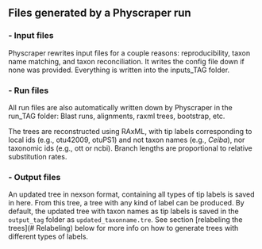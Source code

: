 ## Files generated by a Physcraper run

### - Input files

Physcraper rewrites input files for a couple reasons: reproducibility, taxon name matching, and taxon reconciliation.
It writes the config file down if none was provided. Everything is written into the inputs_TAG folder.

### - Run files

All run files are also automatically written down by Physcraper in the run_TAG folder: Blast runs, alignments, raxml trees, bootstrap, etc.

The trees are reconstructed using RAxML, with tip labels corresponding to local ids (e.g., otu42009, otuPS1) and not taxon names (e.g., *Ceiba*), nor taxonomic ids (e.g., ott or ncbi). Branch lengths are proportional to relative substitution rates.

### - Output files

An updated tree in nexson format, containing all types of tip labels is saved in here.
From this tree, a tree with any kind of label can be produced.
By default, the updated tree with taxon names as tip labels is saved
in the `output_tag` folder as `updated_taxonname.tre`. See section [relabeling the trees](# Relabeling) below for more info on how to generate trees with different types of labels.
